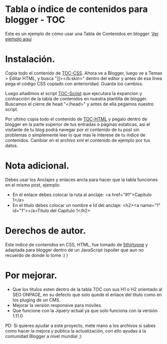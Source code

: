 # Tabla o índice de contenidos para blogger - TOC

Este es un ejemplo de cómo usar una Tabla de Contenidos en blogger. <a href="https://www.adaptacionesweb.com/p/indice-de-contenido-toc-prueba.html">Ver ejemplo aquí</a>

# Instalación.

Copia todo el contenido de <a href="https://github.com/tutorialblogger/Tabla-de-Contenidos-TOC/blob/master/TOC-CSS.css">TOC-CSS</a>. Ahora ve a Blogger, luego ve a Temas > Editar HTML, y busca "]]></b:skin>" dentro del editor y  antes de esa línea pega el código CSS copiado con anterioridad. Guarda los cambios.

Luego añadimos el script <a href="https://github.com/tutorialblogger/Tabla-de-Contenidos-TOC/blob/master/TOC-Script.js">TOC-Script</a> que ejecutara la expancion y contracción de la tabla de contenidos en nuestra plantilla de blogger. Buscamos el cierre de head "&lt;/head&gt;" y antes de ella pegamos nuestro script.

Por ultimo copia todo el contenido de <a href="https://github.com/tutorialblogger/Tabla-de-Contenidos-TOC/blob/master/TOC-HTML.html">TOC-HTML</a> y pegalo dentro de blogger en la parte superior de tus entradas o páginas estaticas, así el visitante de tu blog podrá navegar por el contenido de tu post sin problemas o simplemente leer lo que mas le interese de tu indice de contenidos.
Cambiar en el archivo xml el contenido de ejemplo por tus datos. 

# Nota adicional.

Debes usar los Anclajes y enlaces ancla para hacer que la tabla funciones en el mismo post, ejemplo:

- En el enlace debes colocar la ruta al anclaje: &lt;a href=&quot;#1&quot;&gt;Cap&iacute;tulo 1&lt;/a&gt;
- En el titulo debes colocar un nombre e Id del anclaje: &lt;h2&gt;&lt;a name=&quot;1&quot; id=&quot;1&quot;&gt;&lt;/a&gt;Título del Capítulo 1&lt;/h2&gt;

# Derechos de autor.

Este indice de contenidos en CSS, HTML, fue tomado de <a href="http://5thirtyone.com/sandbox/share/toc/" target="_blank">5thirtyone</a> y adaptada para blogger dentro de un JavaScript (spoiler que aun no recuerdo de donde lo tome :) )

# Por mejorar.

- Que los títulos esten dentro de la tabla TOC con sus H1 o H2 orientado al SEO ONPAGE, en su defecto que solo quede el enlace del título como en los pluging de un CMS.
- Mejorar la versión responsive para móviles.
- Que funcione con la Jquery actual ya que solo funciona con la versión 1.11.0

PD: Si quieres ayudar a este proyecto, mete mano a los archivos si sabes como hacer la mejora y publica la actualización, con ello ayudas a la comunidad Blogger a nivel mundial ;)


